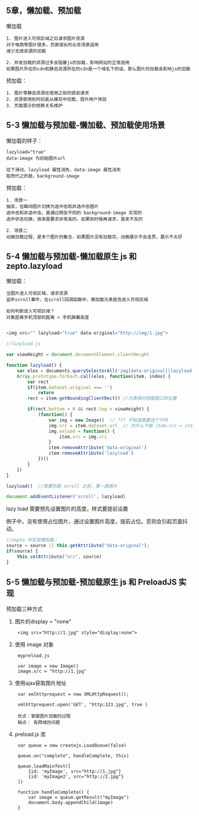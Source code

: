 ## 5章，懒加载、预加载

懒加载

	1. 图片进入可视区域之后请求图片资源
	对于电商等图片很多，页面很长的业务场景适用
	减少无效资源的加载
	
	2. 并发加载的资源过多会阻塞js的加载，影响网站的正常适用 
	如果图片所在的cdn和静态资源所在的cdn是一个域名下的话，那么图片的加载会影响js的加载
	
预加载：
	
	1. 图片等静态资源在使用之前的提前请求
	2. 资源使用到时后能从缓存中加载，提升用户体验
	3. 页面展示的依赖关系维护
	
	
## 5-3 懒加载与预加载-懒加载、预加载使用场景

懒加载的样子：

	lazyload="true"
	data-image 为初始图片url
	
	往下滑动，lazyload 属性消失，data-image 属性消失
	取而代之的是，background-image

预加载：
	
	1. 场景一
	抽奖，在瞬间图片切换为选中态和非选中态图片
	选中态和非选中态，是通过两张不同的 background-image 实现的
    选中状态切换，效率是要求非常高的，如果到时候再请求，是来不及的
	
	2. 场景二
	动画加载过程，是多个图片的集合，如果图片没有加载完，动画展示不会连贯，展示不太好
	
	
## 5-4 懒加载与预加载-懒加载原生 js 和 zepto.lazyload

懒加载：
	
	当图片进入可视区域，请求资源
	监听scroll事件，在scroll回调函数中，懒加载元素是否进入可视区域
	
	如何判断进入可视区域？
	对象距离手机顶部的距离 < 手机屏幕高度


``` javascript

<img src="" lazyload="true" data-original="http://img/1.jpg">

//lazyload.js

var viewHeight = document.documentElement.clientHeight

function lazyload() {
	var eles = documents.querySelectorAll('img[data-original][lazyload]')
	Array.prototype.forEach.call(eles, function(item, index) {
		var rect
		if(item.dataset.original === '')
			return
		rect = item.getBoundingClientRect() //元素相对视图窗口的位置

		if(rect.bottom > 0 && rect.top < viewHeight) {
			(function() {
				var img = new Image()  // ??? 不知道需要这个干吗
				img.src = item.dataset.url  // 为什么不能 item.src = item.dataset.url ???
				img.onload = function() {
					item.src = img.src
				}
				item.removeAttribute('data-original')
				item.removeAttribute('lazyload')
			})()
		}
	})	
}

lazyload()  //需要防砸 scroll 之前，第一屏图片

document.addEventListener('scroll', lazyload)
```


lazy load 需要预先设置图片的高度，样式要提前设置

例子中，没有使用占位图片，通过设置图片高度，提前占位。否则会引起页面抖动。

```javascript
//zepto 中实现懒加载：
source = source || this.getAttribute("data-original");
if(source) {
	this.setAttribute("src", source)
}
```



## 5-5 懒加载与预加载-预加载原生 js 和 PreloadJS 实现



预加载三种方式

1. 图片的display = "none"

		<img src="http://1.jpg" style="display:none">
	
2. 使用 image 对象
	
		mypreload.js
		
		var image = new Image()
		image.src = "http://1.jpg"
	
	
3. 使用ajax获取图片地址

		var xmlhttprequest = new XMLHttpRequest();
		
		xmlhttprequest.open('GET', "http:123.jpg", true )

		优点：掌握图片加载的过程
		缺点： 有跨域的问题

4. preload.js 库
		
		var queue = new createjs.LoadQueue(false)

		queue.on("complete", handleComplete, this)
		
		queue.loadMainfest([
			{id: 'myImage', src="http://1.jpg"}
			{id: 'myImage2', src="http://2.jpg"}
		])
		
		function handleComplete() {
			var image = queue.getResult("myImage")
			document.body.appendChild(image)
		}









	
